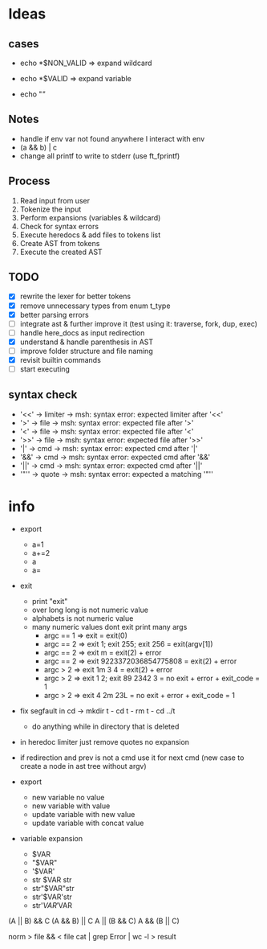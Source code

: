 # Ideas

## cases

- echo *$NON_VALID => expand wildcard
- echo *$VALID => expand variable

- echo "*"*

## Notes

- handle if env var not found anywhere I interact with env
- (a && b) | c
- change all printf to write to stderr (use ft_fprintf)

## Process

1. Read input from user
2. Tokenize the input
3. Perform expansions (variables & wildcard)
4. Check for syntax errors
5. Execute heredocs & add files to tokens list
6. Create AST from tokens
7. Execute the created AST

## TODO

- [x] rewrite the lexer for better tokens
- [x] remove unnecessary types from enum t_type
- [x] better parsing errors
- [ ] integrate ast & further improve it (test using it: traverse, fork, dup, exec)
- [ ] handle here_docs as input redirection
- [x] understand & handle parenthesis in AST
- [ ] improve folder structure and file naming
- [x] revisit builtin commands
- [ ] start executing

## syntax check

- '<<'	->	limiter	-> msh: syntax error: expected limiter after '<<'
- '>'	  ->	file	  -> msh: syntax error: expected file after '>'
- '<'	  ->	file	  -> msh: syntax error: expected file after '<'
- '>>'	->	file	  -> msh: syntax error: expected file after '>>'
- '|' 	->	cmd		  -> msh: syntax error: expected cmd after '|'
- '&&'  ->	cmd		  -> msh: syntax error: expected cmd after '&&'
- '||'	->	cmd		  -> msh: syntax error: expected cmd after '||'
- '"''	->	quote	  -> msh: syntax error: expected a matching '"''

# info

- export
  - a=1
  - a+=2
  - a
  - a=

- exit
  - print "exit"
  - over long long is not numeric value
  - alphabets is not numeric value
  - many numeric values dont exit print many args
	- argc == 1	=>	exit							          = exit(0)
	- argc == 2	=>	exit 1; exit 255; exit 256  = exit(argv[1])
	- argc == 2	=>	exit m							        = exit(2) + error
	- argc == 2	=>	exit 9223372036854775808		= exit(2) + error
	- argc > 2	=>	exit 1m 3 4						      = exit(2) + error
	- argc > 2	=>	exit 1 2; exit 89 2342 3		= no exit + error + exit_code = 1
	- argc > 2	=>	exit 4 2m 23L					      = no exit + error + exit_code = 1

- fix segfault in cd -> mkdir t - cd t - rm t - cd ../t
  - do anything while in directory that is deleted

- in heredoc limiter just remove quotes no expansion
- if redirection and prev is not a cmd use it for next cmd (new case to create a node in ast tree without argv)
- export
  - new variable no value
  - new variable with value
  - update variable with new value
  - update variable with concat value

- variable expansion
  - $VAR
  - "$VAR"
  - '$VAR'
  - str $VAR str
  - str"$VAR"str
  - str'$VAR'str
  - str'$VAR'$VAR

(A	||	B)	&&	C
(A	&&	B)	||	C
A	||	(B	&&	C)
A	&&	(B	||	C)

norm > file && < file cat | grep Error | wc -l > result
